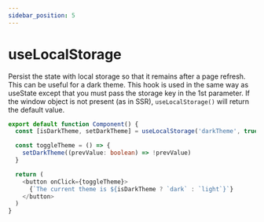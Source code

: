 ```yaml
---
sidebar_position: 5
---
```


# useLocalStorage

Persist the state with local storage so that it remains after a page refresh. This can be useful for a dark theme.
This hook is used in the same way as useState except that you must pass the storage key in the 1st parameter.
If the window object is not present (as in SSR), `useLocalStorage()` will return the default value.

```ts
export default function Component() {
  const [isDarkTheme, setDarkTheme] = useLocalStorage('darkTheme', true)

  const toggleTheme = () => {
    setDarkTheme((prevValue: boolean) => !prevValue)
  }

  return (
    <button onClick={toggleTheme}>
      {`The current theme is ${isDarkTheme ? `dark` : `light`}`}
    </button>
  )
}
```